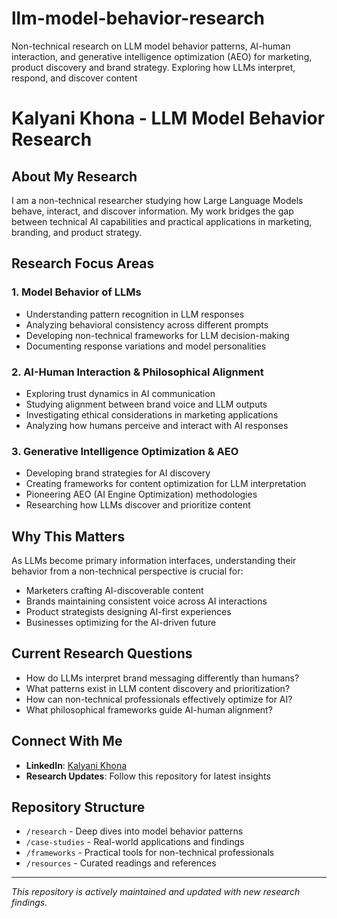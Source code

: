 # llm-model-behavior-research
Non-technical research on LLM model behavior patterns, AI-human interaction, and generative intelligence optimization (AEO) for marketing, product discovery and brand strategy. Exploring how LLMs interpret, respond, and discover content
# Kalyani Khona - LLM Model Behavior Research

## About My Research
I am a non-technical researcher studying how Large Language Models behave, interact, and discover information. My work bridges the gap between technical AI capabilities and practical applications in marketing, branding, and product strategy.

## Research Focus Areas

### 1. Model Behavior of LLMs
- Understanding pattern recognition in LLM responses
- Analyzing behavioral consistency across different prompts
- Developing non-technical frameworks for LLM decision-making
- Documenting response variations and model personalities

### 2. AI-Human Interaction & Philosophical Alignment
- Exploring trust dynamics in AI communication
- Studying alignment between brand voice and LLM outputs
- Investigating ethical considerations in marketing applications
- Analyzing how humans perceive and interact with AI responses

### 3. Generative Intelligence Optimization & AEO
- Developing brand strategies for AI discovery
- Creating frameworks for content optimization for LLM interpretation
- Pioneering AEO (AI Engine Optimization) methodologies
- Researching how LLMs discover and prioritize content

## Why This Matters
As LLMs become primary information interfaces, understanding their behavior from a non-technical perspective is crucial for:
- Marketers crafting AI-discoverable content
- Brands maintaining consistent voice across AI interactions
- Product strategists designing AI-first experiences
- Businesses optimizing for the AI-driven future

## Current Research Questions
- How do LLMs interpret brand messaging differently than humans?
- What patterns exist in LLM content discovery and prioritization?
- How can non-technical professionals effectively optimize for AI?
- What philosophical frameworks guide AI-human alignment?

## Connect With Me
- **LinkedIn**: [Kalyani Khona](https://www.linkedin.com/in/kalyanikhona/)
- **Research Updates**: Follow this repository for latest insights

## Repository Structure
- `/research` - Deep dives into model behavior patterns
- `/case-studies` - Real-world applications and findings
- `/frameworks` - Practical tools for non-technical professionals
- `/resources` - Curated readings and references

---
*This repository is actively maintained and updated with new research findings.*
